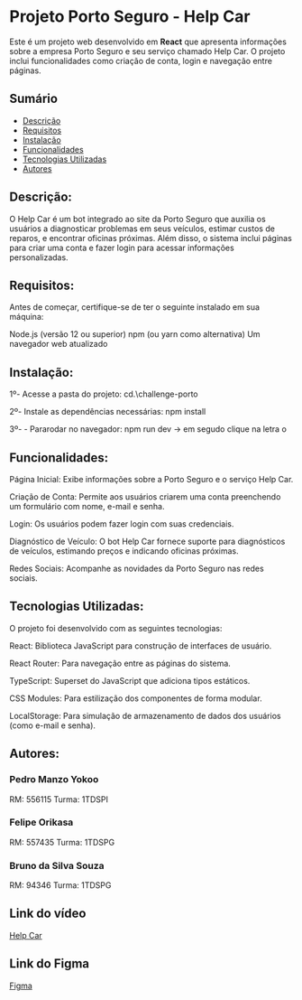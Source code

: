 # Projeto Porto Seguro - Help Car

Este é um projeto web desenvolvido em **React** que apresenta informações sobre a empresa Porto Seguro e seu serviço chamado Help Car. O projeto inclui funcionalidades como criação de conta, login e navegação entre páginas.

## Sumário

- [Descrição](#descrição)
- [Requisitos](#requisitos)
- [Instalação](#instalação)
- [Funcionalidades](#funcionalidades)
- [Tecnologias Utilizadas](#tecnologias-utilizadas)
- [Autores](#autores)


## Descrição:

O Help Car é um bot integrado ao site da Porto Seguro que auxilia os usuários a diagnosticar problemas em seus veículos, estimar custos de reparos, e encontrar oficinas próximas. Além disso, o sistema inclui páginas para criar uma conta e fazer login para acessar informações personalizadas.

## Requisitos:

Antes de começar, certifique-se de ter o seguinte instalado em sua máquina:

Node.js (versão 12 ou superior)
npm (ou yarn como alternativa)
Um navegador web atualizado

## Instalação:

1º- Acesse a pasta do projeto:
cd.\challenge-porto

2º- Instale as dependências necessárias:
npm install

3º- - Pararodar no navegador:
npm run dev -> em segudo clique na letra o


## Funcionalidades:

Página Inicial: Exibe informações sobre a Porto Seguro e o serviço Help Car.

Criação de Conta: Permite aos usuários criarem uma conta preenchendo um formulário com nome, e-mail e senha.

Login: Os usuários podem fazer login com suas credenciais.

Diagnóstico de Veículo: O bot Help Car fornece suporte para diagnósticos de veículos, estimando preços e indicando oficinas próximas.

Redes Sociais: Acompanhe as novidades da Porto Seguro nas redes sociais.

## Tecnologias Utilizadas:

O projeto foi desenvolvido com as seguintes tecnologias:

React: Biblioteca JavaScript para construção de interfaces de usuário.

React Router: Para navegação entre as páginas do sistema.

TypeScript: Superset do JavaScript que adiciona tipos estáticos.

CSS Modules: Para estilização dos componentes de forma modular.

LocalStorage: Para simulação de armazenamento de dados dos usuários (como e-mail e senha).


## Autores:

### Pedro Manzo Yokoo
RM: 556115
Turma: 1TDSPI

### Felipe Orikasa
RM: 557435
Turma: 1TDSPG

### Bruno da Silva Souza
RM: 94346
Turma: 1TDSPG

## Link do vídeo
[Help Car](https://youtu.be/40zAI-Ptfuk)

## Link do Figma
[Figma](https://www.figma.com/design/HqeU2mdoU7giLhEPMLAC7j/HELP-CAR?node-id=0-1&node-type=canvas&t=rcKGYd4ZRg9DcCx0-0)
